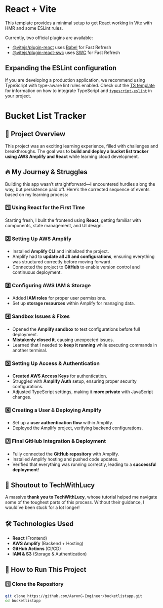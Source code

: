 # React + Vite

This template provides a minimal setup to get React working in Vite with HMR and some ESLint rules.

Currently, two official plugins are available:

- [@vitejs/plugin-react](https://github.com/vitejs/vite-plugin-react/blob/main/packages/plugin-react) uses [Babel](https://babeljs.io/) for Fast Refresh
- [@vitejs/plugin-react-swc](https://github.com/vitejs/vite-plugin-react/blob/main/packages/plugin-react-swc) uses [SWC](https://swc.rs/) for Fast Refresh

## Expanding the ESLint configuration

If you are developing a production application, we recommend using TypeScript with type-aware lint rules enabled. Check out the [TS template](https://github.com/vitejs/vite/tree/main/packages/create-vite/template-react-ts) for information on how to integrate TypeScript and [`typescript-eslint`](https://typescript-eslint.io) in your project.




# Bucket List Tracker  

## 🌟 Project Overview  
This project was an exciting learning experience, filled with challenges and breakthroughs. The goal was to **build and deploy a bucket list tracker using AWS Amplify and React** while learning cloud development.  

## 🔥 My Journey & Struggles  
Building this app wasn’t straightforward—I encountered hurdles along the way, but persistence paid off. Here’s the corrected sequence of events based on my learning process:  

### 1️⃣ **Using React for the First Time**  
Starting fresh, I built the frontend using **React**, getting familiar with components, state management, and UI design.  

### 2️⃣ **Setting Up AWS Amplify**  
- Installed **Amplify CLI** and initialized the project.  
- Amplify had to **update all JS and configurations**, ensuring everything was structured correctly before moving forward.  
- Connected the project to **GitHub** to enable version control and continuous deployment.  

### 3️⃣ **Configuring AWS IAM & Storage**  
- Added **IAM roles** for proper user permissions.  
- Set up **storage resources** within Amplify for managing data.  

### 4️⃣ **Sandbox Issues & Fixes**  
- Opened the **Amplify sandbox** to test configurations before full deployment.  
- **Mistakenly closed it**, causing unexpected issues.  
- Learned that I needed to **keep it running** while executing commands in another terminal.

  


### 5️⃣ **Setting Up Access & Authentication**  
- **Created AWS Access Keys** for authentication.  
- Struggled with **Amplify Auth** setup, ensuring proper security configurations.  
- Adjusted TypeScript settings, making it **more private** with JavaScript changes.  

### 6️⃣ **Creating a User & Deploying Amplify**  
- Set up a **user authentication flow** within Amplify.  
- Deployed the Amplify project, verifying backend configurations.  

### 7️⃣ **Final GitHub Integration & Deployment**  
- Fully connected the **GitHub repository** with Amplify.  
- Installed Amplify hosting and pushed code updates.  
- Verified that everything was running correctly, leading to a **successful deployment**!  

## 🎉 Shoutout to TechWithLucy  
A massive **thank you to TechWithLucy**, whose tutorial helped me navigate some of the toughest parts of this process. Without their guidance, I would’ve been stuck for a lot longer!  

## 🛠 Technologies Used  
- **React** (Frontend)  
- **AWS Amplify** (Backend + Hosting)  
- **GitHub Actions** (CI/CD)  
- **IAM & S3** (Storage & Authentication)  

## 🔧 How to Run This Project  
### 1️⃣ Clone the Repository  
```sh
git clone https://github.com/AaronG-Engineer/bucketlistapp.git  
cd bucketlistapp  

